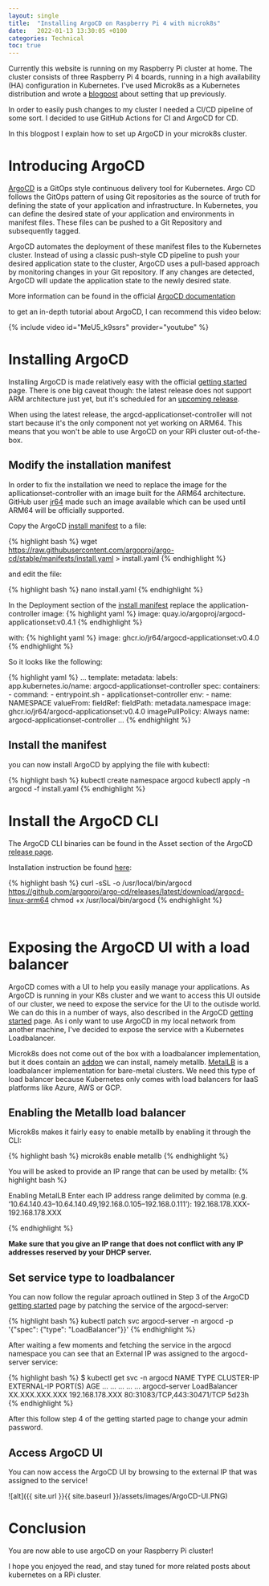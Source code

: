 ```yaml
---
layout: single
title:  "Installing ArgoCD on Raspberry Pi 4 with microk8s"
date:   2022-01-13 13:30:05 +0100
categories: Technical
toc: true
---
```


Currently this website is running on my Raspberry Pi cluster at home.
The cluster consists of three Raspberry Pi 4 boards, running in a high availability (HA) configuration in Kubernetes.
I've used Microk8s as a Kubernetes distribution and wrote a [blogpost]() about setting that up previously.

In order to easily push changes to my cluster I needed a CI/CD pipeline of some sort.
I decided to use GitHub Actions for CI and ArgoCD for CD. 

In this blogpost I explain how to set up ArgoCD in your microk8s cluster. 

# Introducing ArgoCD

[ArgoCD](https://argoproj.github.io/cd/) is a GitOps style continuous delivery tool for Kubernetes.
Argo CD follows the GitOps pattern of using Git repositories as the source of truth for defining the state of your application and infrastructure. 
In Kubernetes, you can define the desired state of your application and environments in manifest files.
These files can be pushed to a Git Repository and subsequently tagged.  

ArgoCD automates the deployment of these manifest files to the Kubernetes cluster.
Instead of using a classic push-style CD pipeline to push your desired application state to the cluster, ArgoCD uses a pull-based approach by monitoring changes in your Git repository.
If any changes are detected, ArgoCD will update the application state to the newly desired state.

More information can be found in the official [ArgoCD documentation](https://argo-cd.readthedocs.io/en/stable/)

to get an in-depth tutorial about ArgoCD, I can recommend this video below:

{% include video id="MeU5_k9ssrs" provider="youtube" %}


# Installing ArgoCD

Installing ArgoCD is made relatively easy with the official [getting started](https://argo-cd.readthedocs.io/en/stable/getting_started/) page.
There is one big caveat though: the latest release does not support ARM architecture just yet, but it's scheduled for an [upcoming release](https://blog.argoproj.io/argo-cd-v2-3-release-candidate-a5b8cf11b0d3).  

When using the latest release, the argcd-applicationset-controller will not start because it's the only component not yet working on ARM64.
This means that you won't be able to use ArgoCD on your RPi cluster out-of-the-box.

## Modify the installation manifest
In order to fix the installation we need to replace the image for the apllicationset-controller with an image built for the ARM64 architecture.
GitHub user [jr64](https://github.com/argoproj/argo-cd/issues/8394#issuecomment-1046013264) made such an image available which can be used until ARM64 will be officially supported.

Copy the ArgoCD [install manifest](https://raw.githubusercontent.com/argoproj/argo-cd/stable/manifests/install.yaml) to a file:

{% highlight bash %}
wget https://raw.githubusercontent.com/argoproj/argo-cd/stable/manifests/install.yaml > install.yaml
{% endhighlight %}

and edit the file:

{% highlight bash %}
nano install.yaml
{% endhighlight %}

In the Deployment section of the [install manifest](https://raw.githubusercontent.com/argoproj/argo-cd/stable/manifests/install.yaml) replace the application-controller image:
{% highlight yaml %}
image: quay.io/argoproj/argocd-applicationset:v0.4.1
{% endhighlight %}

with:
{% highlight yaml %}
image: ghcr.io/jr64/argocd-applicationset:v0.4.0
{% endhighlight %}

So it looks like the following:

{% highlight yaml %}
...
  template:
    metadata:
      labels:
        app.kubernetes.io/name: argocd-applicationset-controller
    spec:
      containers:
      - command:
        - entrypoint.sh
        - applicationset-controller
        env:
        - name: NAMESPACE
          valueFrom:
            fieldRef:
              fieldPath: metadata.namespace
        image: ghcr.io/jr64/argocd-applicationset:v0.4.0
        imagePullPolicy: Always
        name: argocd-applicationset-controller
...
{% endhighlight %}

## Install the manifest

you can now install ArgoCD by applying the file with kubectl:

{% highlight bash %}
kubectl create namespace argocd
kubectl apply -n argocd -f install.yaml
{% endhighlight %}


# Install the ArgoCD CLI
The ArgoCD CLI binaries can be found in the Asset section of the ArgoCD [release page](https://github.com/argoproj/argo-cd/releases/tag/v2.3.3). 

Installation instruction be found [here](https://argo-cd.readthedocs.io/en/stable/cli_installation/):

{% highlight bash %}
curl -sSL -o /usr/local/bin/argocd https://github.com/argoproj/argo-cd/releases/latest/download/argocd-linux-arm64
chmod +x /usr/local/bin/argocd
{% endhighlight %}

<pre>

</pre>

# Exposing the ArgoCD UI with a load balancer

ArgoCD comes with a UI to help you easily manage your applications. As ArgoCD is running in your K8s cluster and we want to access this UI outside of our cluster, we need to expose the service for the UI to the outisde world. We can do this in a number of ways, also described in the ArgoCD [getting started](https://argo-cd.readthedocs.io/en/stable/getting_started/) page. As i only want to use ArgoCD in my local network from another machine, I've decided to expose the service with a Kubernetes Loadbalancer. 

Microk8s does not come out of the box with a loadbalancer implementation, but it does contain an [addon](https://microk8s.io/docs/addon-metallb) we can install, namely metallb. [MetalLB](https://microk8s.io/docs/addon-metallb) is a loadbalancer implementation for bare-metal clusters. We need this type of load balancer because Kubernetes only comes with load balancers for IaaS platforms like Azure, AWS or GCP. 

## Enabling the Metallb load balancer

Microk8s makes it fairly easy to enable metallb by enabling it through the CLI:

{% highlight bash %}
microk8s enable metallb
{% endhighlight %}

You will be asked to provide an IP range that can be used by metallb: 
{% highlight bash %}

Enabling MetalLB
Enter each IP address range delimited by comma (e.g. 
‘10.64.140.43–10.64.140.49,192.168.0.105–192.168.0.111’): 
192.168.178.XXX-192.168.178.XXX

{% endhighlight %}

**Make sure that you give an IP range that does not conflict with any IP addresses reserved by your DHCP server.**

## Set service type to loadbalancer

You can now follow the regular aproach outlined in Step 3 of the ArgoCD [getting started](https://argo-cd.readthedocs.io/en/stable/getting_started/) page by patching the service of the argocd-server:

{% highlight bash %}
kubectl patch svc argocd-server -n argocd -p '{"spec": {"type": "LoadBalancer"}}'
{% endhighlight %}

After waiting a few moments and fetching the service in the argocd namespace you can see that an External IP was assigned to the argocd-server service:

{% highlight bash %}
$ kubectl get svc -n argocd
NAME                                      TYPE           CLUSTER-IP       EXTERNAL-IP       PORT(S)                      AGE
...                                       ...            ...              ...               ...
argocd-server                             LoadBalancer   XX.XXX.XXX.XXX   192.168.178.XXX   80:31083/TCP,443:30471/TCP   5d23h  
{% endhighlight %}

After this follow step 4 of the getting started page to change your admin password.

## Access ArgoCD UI
You can now access the ArgoCD UI by browsing to the external IP that was assigned to the service!

![alt]({{ site.url }}{{ site.baseurl }}/assets/images/ArgoCD-UI.PNG)

# Conclusion
You are now able to use argoCD on your Raspberry Pi cluster!

I hope you enjoyed the read, and stay tuned for more related posts about kubernetes on a RPi cluster.


